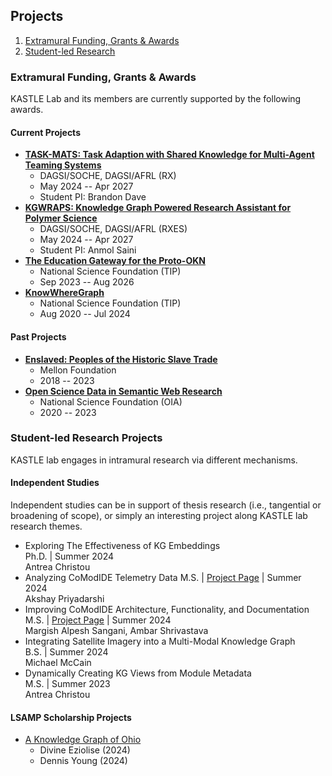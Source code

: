 ## Projects

1. [Extramural Funding, Grants & Awards](#extramural-funding-grants-awards)
2. [Student-led Research](#student-led-research)

### Extramural Funding, Grants & Awards
KASTLE Lab and its members are currently supported by the following awards.

#### Current Projects
* **[TASK-MATS: Task Adaption with Shared Knowledge for Multi-Agent Teaming Systems](./project-pages/task-mats)**
  * DAGSI/SOCHE, DAGSI/AFRL (RX)
  * May 2024 -- Apr 2027
  * Student PI: Brandon Dave
* **[KGWRAPS: Knowledge Graph Powered Research Assistant for Polymer Science](./project-pages/kgwraps)**
  * DAGSI/SOCHE, DAGSI/AFRL (RXES)
  * May 2024 -- Apr 2027
  * Student PI: Anmol Saini
* **[The Education Gateway for the Proto-OKN](https://edugate.cs.wright.edu/)**
  * National Science Foundation (TIP)
  * Sep 2023 -- Aug 2026
* **[KnowWhereGraph](https://knowwheregraph.org/)**
  * National Science Foundation (TIP)
  * Aug 2020 -- Jul 2024

#### Past Projects
* **[Enslaved: Peoples of the Historic Slave Trade](https://enslaved.org/)**
  * Mellon Foundation
  * 2018 -- 2023
* **[Open Science Data in Semantic Web Research](https://daselab.cs.ksu.edu/projects/open-science-data-semantic-web-research)**
  * National Science Foundation (OIA)
  * 2020 -- 2023

### Student-led Research Projects
KASTLE lab engages in intramural research via different mechanisms.

#### Independent Studies
Independent studies can be in support of thesis research (i.e., tangential or broadening of scope), or simply an interesting project along KASTLE lab research themes. 
* Exploring The Effectiveness of KG Embeddings <br />
Ph.D. | Summer 2024 <br />
Antrea Christou
* Analyzing CoModIDE Telemetry Data
M.S. | [Project Page](https://github.com/comodide/telemetry-analysis) | Summer 2024 <br />
Akshay Priyadarshi
* Improving CoModIDE Architecture, Functionality, and Documentation
M.S. | [Project Page](https://github.com/comodide/comodide) | Summer 2024 <br />
Margish Alpesh Sangani, Ambar Shrivastava
* Integrating Satellite Imagery into a Multi-Modal Knowledge Graph <br />
B.S. | Summer 2024 <br />
Michael McCain
* Dynamically Creating KG Views from Module Metadata <br />
M.S. | Summer 2023 <br />
Antrea Christou

#### LSAMP Scholarship Projects
* [A Knowledge Graph of Ohio](https://github.com/kastle-lab/kwg-ohio)
  * Divine Eziolise (2024)
  * Dennis Young (2024)